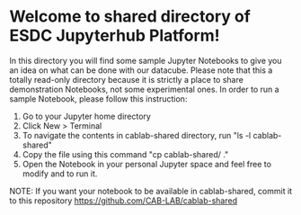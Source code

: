 # Welcome to shared directory of ESDC Jupyterhub Platform!

In this directory you will find some sample Jupyter Notebooks to give you an idea on what can be done with our datacube.
Please note that this a totally read-only directory because it is strictly a place to share demonstration Notebooks, not some experimental ones.
In order to run a sample Notebook, please follow this instruction:
1. Go to your Jupyter home directory
2. Click New > Terminal
3. To navigate the contents in cablab-shared directory, run "ls -l cablab-shared"
4. Copy the file using this command "cp cablab-shared/<file name to be copied> ."
5. Open the Notebook in your personal Jupyter space and feel free to modify and to run it.

NOTE: If you want your notebook to be available in cablab-shared, commit it to this repository https://github.com/CAB-LAB/cablab-shared